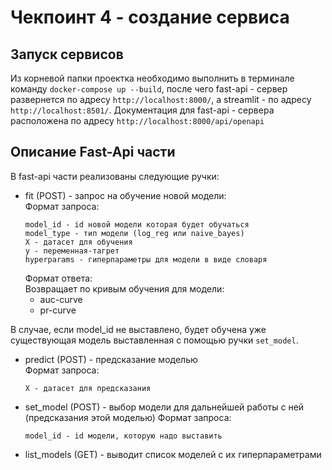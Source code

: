 # Чекпоинт 4 - создание сервиса

## Запуск сервисов
Из корневой папки проектка необходимо выполнить в терминале команду
`docker-compose up --build`, после чего fast-api - сервер развернется по адресу `http://localhost:8000/`,
а streamlit - по адресу `http://localhost:8501/`.
Документация для fast-api - сервера расположена по адресу `http://localhost:8000/api/openapi`

## Описание Fast-Api части
В fast-api части реализованы следующие ручки:
* fit (POST) - запрос на обучение новой модели:\
    Формат запроса:
    ```
    model_id - id новой модели которая будет обучаться
    model_type - тип модели (log_reg или naive_bayes)
    X - датасет для обучения
    y - переменная-тагрет
    hyperparams - гиперпараметры для модели в виде словаря
    ```
    Формат ответа:\
    Возвращает по кривым обучения для модели:
    - auc-curve
    - pr-curve

В случае, если model_id не выставлено, будет обучена уже существующая модель
выставленная с помощью ручки `set_model`.

* predict (POST) - предсказание моделью\
    Формат запроса:
    ```
    X - датасет для предсказания
    ```
* set_model (POST) - выбор модели для дальнейшей работы с ней (предсказания этой моделью)
  Формат запроса:
  ```
  model_id - id модели, которую надо выставить
  ```
* list_models (GET) - выводит список моделей с их гиперпараметрами





